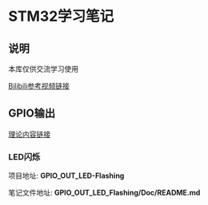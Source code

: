 # STM32学习笔记

## 说明

本库仅供交流学习使用

[Bilibili参考视频链接](https://www.bilibili.com/video/BV1th411z7sn/?share_source=copy_web&vd_source=0db47c15b9f51dbaa4548ec2dc55dea4)

## GPIO输出

[理论内容链接](https://www.bilibili.com/video/BV1th411z7sn/?p=5&share_source=copy_web&vd_source=0db47c15b9f51dbaa4548ec2dc55dea4)

### LED闪烁

项目地址: **GPIO_OUT_LED-Flashing**

笔记文件地址: **GPIO_OUT_LED_Flashing/Doc/README.md**
